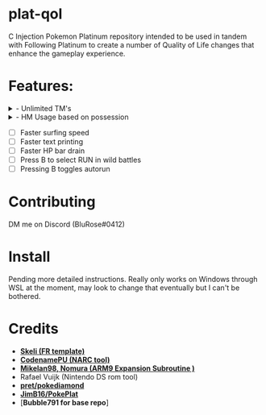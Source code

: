 # plat-qol
C Injection Pokemon Platinum repository intended to be used in tandem with Following Platinum to create a number of Quality of Life changes that enhance the gameplay experience.

# Features:
<details>
<summary>- Unlimited TM's</summary>
<br>

![](screenshots/infinite_tms0.png)
</details>

<details>
<summary>- HM Usage based on possession</summary>
<br>

![](screenshots/usable_hm0.png) ![](screenshots/usable_hm1.png) 

![](screenshots/usable_hm3.png) ![](screenshots/usable_hm2.png)

![](https://media.discordapp.net/attachments/490620027125628931/1075067792929329343/hms_usable.gif)

</details>


- [ ] Faster surfing speed
- [ ] Faster text printing
- [ ] Faster HP bar drain
- [ ] Press B to select RUN in wild battles
- [ ] Pressing B toggles autorun

# Contributing
DM me on Discord (BluRose#0412)

# Install
Pending more detailed instructions.  Really only works on Windows through WSL at the moment, may look to change that eventually but I can't be bothered.

# Credits
* [**Skeli (FR template)**][CFRU]
* [**CodenamePU (NARC tool)**][G5T]
* [**Mikelan98, Nomura (ARM9 Expansion Subroutine )**][ARM9]
* Rafael Vuijk (Nintendo DS rom tool)
* [**pret/pokediamond**][pret]
* [**JimB16/PokePlat**][pokeplat]
* [**Bubble791 for base repo**]

[CFRU]: https://github.com/Skeli789/Complete-Fire-Red-Upgrade
[G5T]: https://github.com/CodenamePU/Gen5Tools
[ARM9]: https://pokehacking.com/tutorials/ramexpansion/
[pret]: https://github.com/pret/pokediamond
[pokeplat]: https://github.com/JimB16/PokePlat
